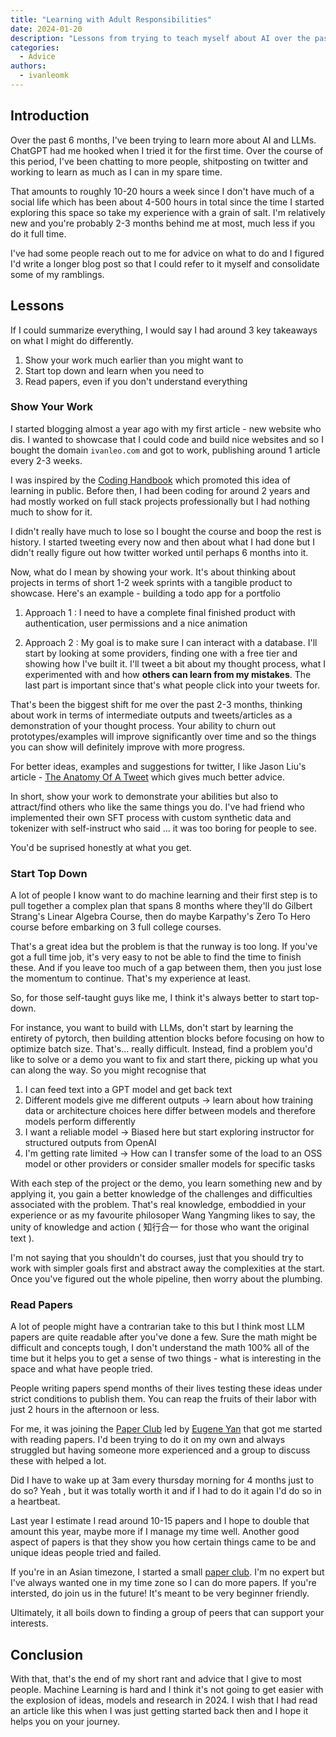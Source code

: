 ```yaml
---
title: "Learning with Adult Responsibilities"
date: 2024-01-20
description: "Lessons from trying to teach myself about AI over the past 6 months"
categories:
  - Advice
authors:
  - ivanleomk
---
```


## Introduction

Over the past 6 months, I've been trying to learn more about AI and LLMs. ChatGPT had me hooked when I tried it for the first time. Over the course of this period, I've been chatting to more people, shitposting on twitter and working to learn as much as I can in my spare time.

That amounts to roughly 10-20 hours a week since I don't have much of a social life which has been about 4-500 hours in total since the time I started exploring this space so take my experience with a grain of salt. I'm relatively new and you're probably 2-3 months behind me at most, much less if you do it full time.

I've had some people reach out to me for advice on what to do and I figured I'd write a longer blog post so that I could refer to it myself and consolidate some of my ramblings.

<!-- more -->

## Lessons

If I could summarize everything, I would say I had around 3 key takeaways on what I might do differently.

1. Show your work much earlier than you might want to
2. Start top down and learn when you need to
3. Read papers, even if you don't understand everything

### Show Your Work

I started blogging almost a year ago with my first article - new website who dis. I wanted to showcase that I could code and build nice websites and so I bought the domain `ivanleo.com` and got to work, publishing around 1 article every 2-3 weeks.

I was inspired by the [Coding Handbook](https://learninpublic.org/) which promoted this idea of learning in public. Before then, I had been coding for around 2 years and had mostly worked on full stack projects professionally but I had nothing much to show for it.

I didn't really have much to lose so I bought the course and boop the rest is history. I started tweeting every now and then about what I had done but I didn't really figure out how twitter worked until perhaps 6 months into it.

Now, what do I mean by showing your work. It's about thinking about projects in terms of short 1-2 week sprints with a tangible product to showcase. Here's an example - building a todo app for a portfolio

1. Approach 1 : I need to have a complete final finished product with authentication, user permissions and a nice animation

2. Approach 2 : My goal is to make sure I can interact with a database. I'll start by looking at some providers, finding one with a free tier and showing how I've built it. I'll tweet a bit about my thought process, what I experimented with and how **others can learn from my mistakes**. The last part is important since that's what people click into your tweets for.

That's been the biggest shift for me over the past 2-3 months, thinking about work in terms of intermediate outputs and tweets/articles as a demonstration of your thought process. Your ability to churn out prototypes/examples will improve significantly over time and so the things you can show will definitely improve with more progress.

For better ideas, examples and suggestions for twitter, I like Jason Liu's article - [The Anatomy Of A Tweet](https://jxnl.github.io/blog/writing/2024/01/11/anatomy-of-a-tweet/) which gives much better advice.

In short, show your work to demonstrate your abilities but also to attract/find others who like the same things you do. I've had friend who implemented their own SFT process with custom synthetic data and tokenizer with self-instruct who said ... it was too boring for people to see.

You'd be suprised honestly at what you get.

### Start Top Down

A lot of people I know want to do machine learning and their first step is to pull together a complex plan that spans 8 months where they'll do Gilbert Strang's Linear Algebra Course, then do maybe Karpathy's Zero To Hero course before embarking on 3 full college courses.

That's a great idea but the problem is that the runway is too long. If you've got a full time job, it's very easy to not be able to find the time to finish these. And if you leave too much of a gap between them, then you just lose the momentum to continue. That's my experience at least.

So, for those self-taught guys like me, I think it's always better to start top-down.

For instance, you want to build with LLMs, don't start by learning the entirety of pytorch, then building attention blocks before focusing on how to optimize batch size. That's... really difficult. Instead, find a problem you'd like to solve or a demo you want to fix and start there, picking up what you can along the way. So you might recognise that

1. I can feed text into a GPT model and get back text
2. Different models give me different outputs -> learn about how training data or architecture choices here differ between models and therefore models perform differently
3. I want a reliable model -> Biased here but start exploring instructor for structured outputs from OpenAI
4. I'm getting rate limited -> How can I transfer some of the load to an OSS model or other providers or consider smaller models for specific tasks

With each step of the project or the demo, you learn something new and by applying it, you gain a better knowledge of the challenges and difficulties associated with the problem. That's real knowledge, emboddied in your experience or as my favourite philosoper Wang Yangming likes to say, the unity of knowledge and action ( 知行合一 for those who want the original text ).

I'm not saying that you shouldn't do courses, just that you should try to work with simpler goals first and abstract away the complexities at the start. Once you've figured out the whole pipeline, then worry about the plumbing.

### Read Papers

A lot of people might have a contrarian take to this but I think most LLM papers are quite readable after you've done a few. Sure the math might be difficult and concepts tough, I don't understand the math 100% all of the time but it helps you to get a sense of two things - what is interesting in the space and what have people tried.

People writing papers spend months of their lives testing these ideas under strict conditions to publish them. You can reap the fruits of their labor with just 2 hours in the afternoon or less.

For me, it was joining the [Paper Club](https://lu.ma/llm-paper-club) led by [Eugene Yan](https://twitter.com/eugeneyan) that got me started with reading papers. I'd been trying to do it on my own and always struggled but having someone more experienced and a group to discuss these with helped a lot.

Did I have to wake up at 3am every thursday morning for 4 months just to do so? Yeah , but it was totally worth it and if I had to do it again I'd do so in a heartbeat.

Last year I estimate I read around 10-15 papers and I hope to double that amount this year, maybe more if I manage my time well. Another good aspect of papers is that they show you how certain things came to be and unique ideas people tried and failed.

If you're in an Asian timezone, I started a small [paper club](https://lu.ma/llm-paper-asia). I'm no expert but I've always wanted one in my time zone so I can do more papers. If you're intersted, do join us in the future! It's meant to be very beginner friendly.

Ultimately, it all boils down to finding a group of peers that can support your interests.

## Conclusion

With that, that's the end of my short rant and advice that I give to most people. Machine Learning is hard and I think it's not going to get easier with the explosion of ideas, models and research in 2024. I wish that I had read an article like this when I was just getting started back then and I hope it helps you on your journey.
